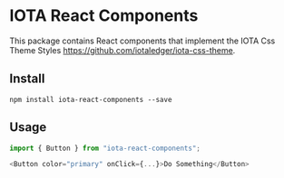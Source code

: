 # IOTA React Components

This package contains React components that implement the IOTA Css Theme Styles <https://github.com/iotaledger/iota-css-theme>.

## Install

```shell
npm install iota-react-components --save
```

## Usage

```javascript
import { Button } from "iota-react-components";

<Button color="primary" onClick={...}>Do Something</Button>
```

